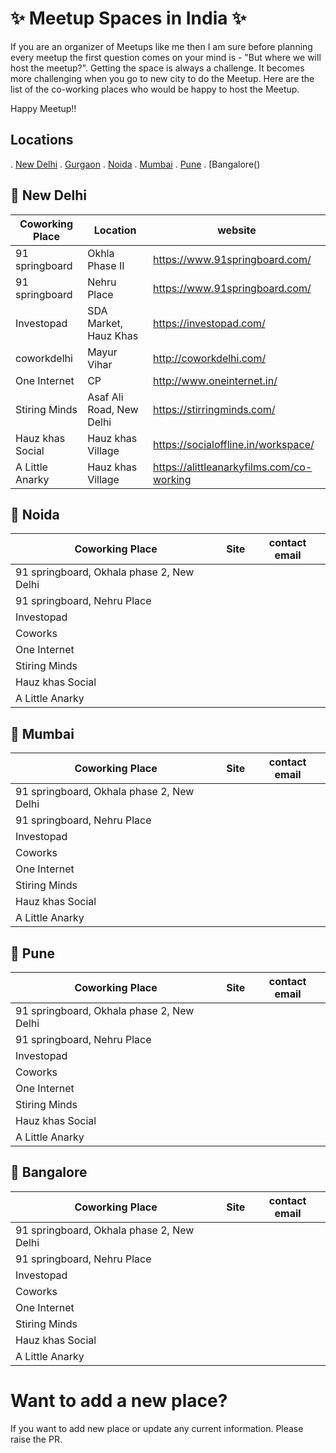 # :sparkles: Meetup Spaces in India :sparkles:
If you are an organizer of Meetups like me then I am sure before planning every meetup the first question comes on your mind is  - "But where we will host the meetup?". Getting the space is always a challenge. It becomes more challenging when you go to new city to do the Meetup. Here are the list of the co-working places who would be happy to host the Meetup.

Happy Meetup!!

## Locations
. [New Delhi]()
. [Gurgaon]()
. [Noida]()
. [Mumbai]()
. [Pune]()
. [Bangalore()

## :round_pushpin: New Delhi
| Coworking Place | Location |  website |
| ------ | ------ | ------ |
| 91 springboard | Okhla Phase II | https://www.91springboard.com/ |
| 91 springboard | Nehru Place | https://www.91springboard.com/|
| Investopad | SDA Market, Hauz Khas | https://investopad.com/ |
| coworkdelhi | Mayur Vihar | http://coworkdelhi.com/ | 
| One Internet | CP | http://www.oneinternet.in/ |
| Stiring Minds | Asaf Ali Road, New Delhi | https://stirringminds.com/ |
| Hauz khas Social | Hauz khas Village | https://socialoffline.in/workspace/ | 
| A Little Anarky | Hauz khas Village |  https://alittleanarkyfilms.com/co-working |

## :round_pushpin: Noida
| Coworking Place | Site |  contact email |
| ------ | ------ | ------ |
| 91 springboard, Okhala phase 2, New Delhi |  |
| 91 springboard, Nehru Place |  |
| Investopad |  |
| Coworks |  |
| One Internet |  |
| Stiring Minds |  |
| Hauz khas Social |  |
| A Little Anarky |  |  |

## :round_pushpin: Mumbai
| Coworking Place | Site |  contact email |
| ------ | ------ | ------ |
| 91 springboard, Okhala phase 2, New Delhi |  |
| 91 springboard, Nehru Place |  |
| Investopad |  |
| Coworks |  |
| One Internet |  |
| Stiring Minds |  |
| Hauz khas Social |  |
| A Little Anarky |  |  |


## :round_pushpin: Pune
| Coworking Place | Site |  contact email |
| ------ | ------ | ------ |
| 91 springboard, Okhala phase 2, New Delhi |  |
| 91 springboard, Nehru Place |  |
| Investopad |  |
| Coworks |  |
| One Internet |  |
| Stiring Minds |  |
| Hauz khas Social |  |
| A Little Anarky |  |  |


## :round_pushpin: Bangalore
| Coworking Place | Site |  contact email |
| ------ | ------ | ------ |
| 91 springboard, Okhala phase 2, New Delhi |  |
| 91 springboard, Nehru Place |  |
| Investopad |  |
| Coworks |  |
| One Internet |  |
| Stiring Minds |  |
| Hauz khas Social |  |
| A Little Anarky |  |  |

# Want to add a new place?
If you want to add new place or update any current information. Please raise the PR.
